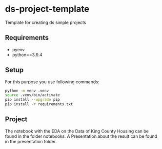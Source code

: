 # ds-project-template
Template for creating ds simple projects 


## Requirements

* pyenv
* python==3.9.4
## Setup

For this purpose you use following commands:

```bash
python -m venv .venv
source .venv/bin/activate
pip install --upgrade pip
pip install -r requirements.txt
```


## Project
The notebook with the EDA on the Data of King County Housing can be found in the folder notebooks.
A Presentation about the result can be found in the presentation folder.